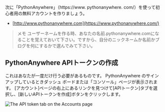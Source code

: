 次に「PythonAnywhere」（https://www. pythonanywhere. com/）を使って初心者用の無料アカウントを作りましょう。

* [http://www.pythonanywhere.com](https://www.pythonanywhere.com/)

> メモ ユーザーネームを作る時、あなたの名前.pythonanywhere.comになることを覚えておいて下さい。ですから、自分のニックネームか名前かブログを何にするかで選んでみて下さい。

## PythonAnywhere APIトークンの作成

これはあなたが一度だけ行う必要があるものです。 PythonAnywhere のサインアップしているときダッシュ ボードまたは「コンソール」ページが表示されます。 [アカウント]ページの右上にあるリンクを見つけて[APIトークン]タブを選択し、[新しいAPIトークンを作成]ボタンをクリックします。

![The API token tab on the Accounts page](images/pythonanywhere_create_api_token.png)
